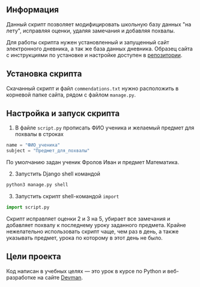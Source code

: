 ## Информация
Данный скрипт позволяет модифицировать школьную базу данных "на лету", исправляя оценки, удаляя замечания и добавляя похвалы.

Для работы скрипта нужен установленный и запущенный сайт электронного дневника, а так же база данных дневника. Образец сайта с инструкциями по установке и настройке доступен в [репозитории](https://github.com/devmanorg/e-diary).
## Установка скрипта
Скачанный скрипт и файл `commendations.txt` нужно расположить в корневой папке сайта, рядом с файлом `manage.py`.
## Настройка и запуск скрипта
1. В файле `script.py` прописать ФИО ученика и желаемый предмет для похвалы в строках
```python
name = "ФИО_ученика"
subject = "Предмет_для_похвалы"
```
По умолчанию задан ученик Фролов Иван и предмет Математика.

2. Запустить Django shell командой
```python
python3 manage.py shell
```
3. Запустить скрипт shell-командой `import`
```python
import script.py
```

Скрипт исправляет оценки 2 и 3 на 5, убирает все замечания и добавляет похвалу к последнему уроку заданного предмета. Крайне нежелательно использовать скрипт чаще, чем раз в день, а также указывать предмет, урока по которому в этот день не было.

## Цели проекта
Код написан в учебных целях — это урок в курсе по Python и веб-разработке на сайте [Devman](https://dvmn.org).